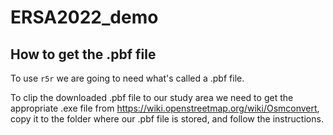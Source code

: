 # ERSA2022_demo
 
## How to get the .pbf file
To use `r5r` we are going to need what's called a .pbf file.

To clip the downloaded .pbf file to our study area we need to get the appropriate .exe file from https://wiki.openstreetmap.org/wiki/Osmconvert, copy it to the folder where our .pbf file is stored, and follow the instructions.